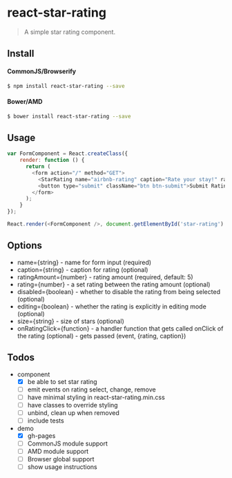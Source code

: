 # react-star-rating

<!-- [![Build Status](https://travis-ci.org/)](https://travis-ci.org/) -->

> A simple star rating component.

## Install

#### CommonJS/Browserify
```sh
$ npm install react-star-rating --save
```

#### Bower/AMD
```sh
$ bower install react-star-rating --save
```

## Usage

```js
var FormComponent = React.createClass({
    render: function () {
      return (
        <form action="/" method="GET">
          <StarRating name="airbnb-rating" caption="Rate your stay!" ratingAmount={5} />
          <button type="submit" className="btn btn-submit">Submit Rating</button>
        </form>
      );
    }
});

React.render(<FormComponent />, document.getElementById('star-rating')'}</p>
```

## Options
  - name={string} - name for form input (required)
  - caption={string} - caption for rating (optional)
  - ratingAmount={number} - rating amount (required, default: 5)
  - rating={number} - a set rating between the rating amount (optional)
  - disabled={boolean} - whether to disable the rating from being selected (optional)
  - editing={boolean} - whether the rating is explicitly in editing mode (optional)
  - size={string} - size of stars (optional)
  - onRatingClick={function} - a handler function that gets called onClick of the rating (optional) - gets passed (event, {rating, caption})

## Todos

- component
  - [x] be able to set star rating
  - [ ] emit events on rating select, change, remove
  - [ ] have minimal styling in react-star-rating.min.css
  - [ ] have classes to override styling
  - [ ] unbind, clean up when removed
  - [ ] include tests
- demo
  - [x] gh-pages
  - [ ] CommonJS module support
  - [ ] AMD module support
  - [ ] Browser global support
  - [ ] show usage instructions